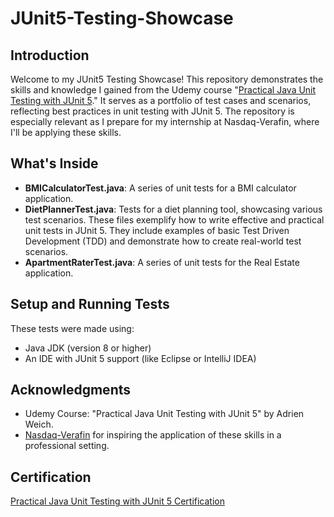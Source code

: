 # JUnit5-Testing-Showcase
## Introduction
Welcome to my JUnit5 Testing Showcase! This repository demonstrates the skills and knowledge I gained from the Udemy course "[Practical Java Unit Testing with JUnit 5](https://www.udemy.com/course/junit5-for-beginners/)." It serves as a portfolio of test cases and scenarios, reflecting best practices in unit testing with JUnit 5. The repository is especially relevant as I prepare for my internship at Nasdaq-Verafin, where I'll be applying these skills.


## What's Inside
- **BMICalculatorTest.java**: A series of unit tests for a BMI calculator application.
- **DietPlannerTest.java**: Tests for a diet planning tool, showcasing various test scenarios.
These files exemplify how to write effective and practical unit tests in JUnit 5. They include examples of basic Test Driven Development (TDD) and demonstrate how to create real-world test scenarios.
- **ApartmentRaterTest.java**: A series of unit tests for the Real Estate application.

## Setup and Running Tests
These tests were made using:
- Java JDK (version 8 or higher)
- An IDE with JUnit 5 support (like Eclipse or IntelliJ IDEA)
  
## Acknowledgments
- Udemy Course: "Practical Java Unit Testing with JUnit 5" by Adrien Weich.
- [Nasdaq-Verafin](https://verafin.com/) for inspiring the application of these skills in a professional setting.

## Certification
[Practical Java Unit Testing with JUnit 5 Certification](https://www.udemy.com/certificate/UC-5493c6db-7b3f-42cf-9448-8d5124041c43/)
